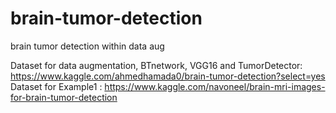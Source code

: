 # brain-tumor-detection
brain tumor detection within data aug

Dataset for data augmentation, BTnetwork, VGG16 and TumorDetector: https://www.kaggle.com/ahmedhamada0/brain-tumor-detection?select=yes
Dataset for Example1 : https://www.kaggle.com/navoneel/brain-mri-images-for-brain-tumor-detection
